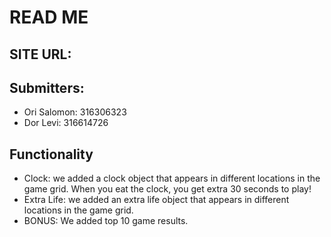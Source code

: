 # READ ME
## SITE URL:
## Submitters:
- Ori Salomon: 316306323
- Dor Levi: 316614726
## Functionality
- Clock: we added a clock object that appears in different locations in the game grid. When you eat the clock, you get extra 30 seconds to play!
- Extra Life: we added an extra life object that appears in different locations in the game grid.
- BONUS: We added top 10 game results.
